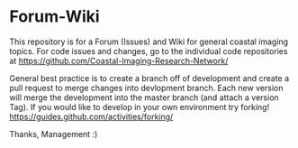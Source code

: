 # Forum-Wiki

This repository is for a Forum (Issues) and Wiki for general coastal imaging topics. For code issues and changes, go to the individual code repositories at https://github.com/Coastal-Imaging-Research-Network/


General best practice is to create a branch off of development and create a pull request 
to merge changes into devlopment branch.  Each new version will merge the development into 
the master branch (and attach a version Tag).  If you would like to develop in your own environment try forking!
https://guides.github.com/activities/forking/

Thanks, 
Management :)

